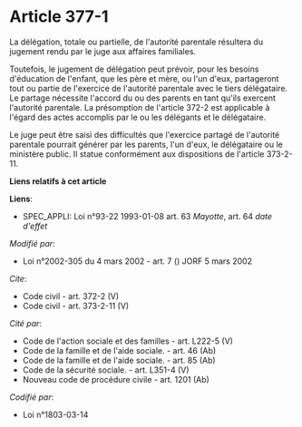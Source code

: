 # Article 377-1

La délégation, totale ou partielle, de l'autorité parentale résultera du jugement rendu par le juge aux affaires familiales. 

Toutefois, le jugement de délégation peut prévoir, pour les besoins d'éducation de l'enfant, que les père et mère, ou l'un
d'eux, partageront tout ou partie de l'exercice de l'autorité parentale avec le tiers délégataire. Le partage nécessite
l'accord du ou des parents en tant qu'ils exercent l'autorité parentale. La présomption de l'article 372-2 est applicable à
l'égard des actes accomplis par le ou les délégants et le délégataire. 

Le juge peut être saisi des difficultés que l'exercice partagé de l'autorité parentale pourrait générer par les parents, l'un
d'eux, le délégataire ou le ministère public. Il statue conformément aux dispositions de l'article 373-2-11.

**Liens relatifs à cet article**

**Liens**:

  - SPEC_APPLI: Loi n°93-22 1993-01-08 art. 63 *Mayotte*, art. 64 *date d'effet*

_Modifié par_:

  - Loi n°2002-305 du 4 mars 2002 - art. 7 () JORF 5 mars 2002

_Cite_:

  - Code civil - art. 372-2 (V)
  - Code civil - art. 373-2-11 (V)

_Cité par_:

  - Code de l'action sociale et des familles - art. L222-5 (V)
  - Code de la famille et de l'aide sociale. - art. 46 (Ab)
  - Code de la famille et de l'aide sociale. - art. 85 (Ab)
  - Code de la sécurité sociale. - art. L351-4 (V)
  - Nouveau code de procédure civile - art. 1201 (Ab)

_Codifié par_:

  - Loi n°1803-03-14
